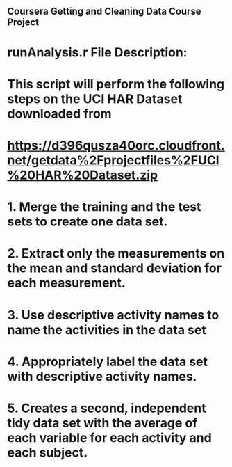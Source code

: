 ## Coursera Getting and Cleaning Data Course Project

# runAnalysis.r File Description:

# This script will perform the following steps on the UCI HAR Dataset downloaded from 

# https://d396qusza40orc.cloudfront.net/getdata%2Fprojectfiles%2FUCI%20HAR%20Dataset.zip 

# 1. Merge the training and the test sets to create one data set.

# 2. Extract only the measurements on the mean and standard deviation for each measurement. 

# 3. Use descriptive activity names to name the activities in the data set

# 4. Appropriately label the data set with descriptive activity names. 

# 5. Creates a second, independent tidy data set with the average of each variable for each activity and each subject. 

